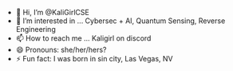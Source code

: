 - 👋 Hi, I’m @KaliGirlCSE
- 👀 I’m interested in ... Cybersec + AI, Quantum Sensing, Reverse Engineering
- 📫 How to reach me ... Kaligirl on discord
- 😄 Pronouns: she/her/hers?
- ⚡ Fun fact: I was born in sin city, Las Vegas, NV

<!---
KaliGirlCSE/KaliGirlCSE is a ✨ special ✨ repository because its `README.md` (this file) appears on your GitHub profile.
You can click the Preview link to take a look at your changes.
--->
